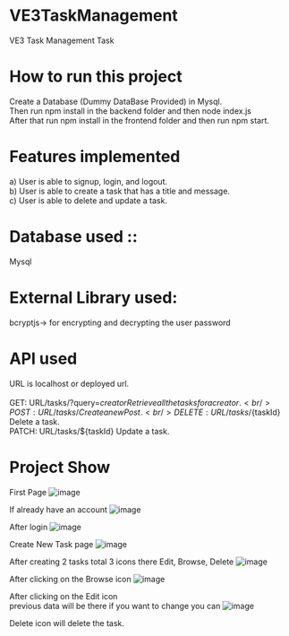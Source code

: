 # VE3TaskManagement
VE3 Task Management Task
# How to run this project
Create a Database (Dummy DataBase Provided) in Mysql. <br />
Then run npm install in the backend folder and then node index.js <br /> 
After that run npm install in the frontend folder and then run npm start.

# Features implemented
a) User is able to signup, login, and logout.<br />
b) User is able to create a task that has a title and message. <br />
c) User is able to delete and update a task. <br />

# Database used :: 
Mysql <br />

# External Library used:
bcryptjs-> for encrypting and decrypting the user password

# API used
URL is localhost or deployed url. <br />
<br />
GET: URL/tasks/?query=${creator}   Retrieve all the tasks for a creator. <br />
POST: URL/tasks/    Create a new Post. <br />
DELETE: URL/tasks/${taskId}  Delete a task. <br />
PATCH: URL/tasks/${taskId}  Update a task. <br />

# Project Show
First Page
![image](https://github.com/maditya01/VE3TaskManagement/assets/60269271/1ba85027-2c32-4479-8f65-de1a5e8c8b25)

If already have an account
![image](https://github.com/maditya01/VE3TaskManagement/assets/60269271/1dd43a3b-5f10-4f7d-9fe8-2784904a0206)

After login
![image](https://github.com/maditya01/VE3TaskManagement/assets/60269271/e6521c0e-3630-4189-9ce5-72eaa722e663)

Create New Task page
![image](https://github.com/maditya01/VE3TaskManagement/assets/60269271/2e2df5d7-fd22-4833-accf-dc0f53517371)

After creating 2 tasks total 3 icons there Edit, Browse, Delete
![image](https://github.com/maditya01/VE3TaskManagement/assets/60269271/d96b03a0-47f6-45ff-b439-9eeb6fe3ccdf)

After clicking on the Browse icon
![image](https://github.com/maditya01/VE3TaskManagement/assets/60269271/698b8d62-cca9-4868-a4eb-bcdd4ce42388)

After clicking on the Edit icon <br />
previous data will be there if you want to change you can
![image](https://github.com/maditya01/VE3TaskManagement/assets/60269271/7d4ef403-3ba8-4cdf-af9c-6330949aff81)

Delete icon will delete the task.
